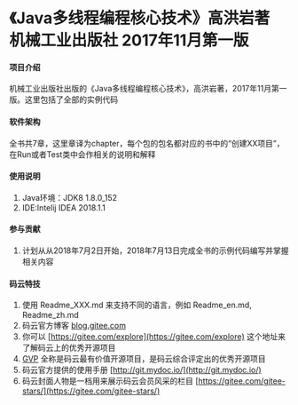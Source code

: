 # 《Java多线程编程核心技术》高洪岩著 机械工业出版社 2017年11月第一版

#### 项目介绍
机械工业出版社出版的《Java多线程编程核心技术》，高洪岩著，2017年11月第一版。这里包括了全部的实例代码

#### 软件架构
全书共7章，这里章译为chapter，每个包的包名都对应的书中的“创建XX项目”，在Run或者Test类中会作相关的说明和解释

#### 使用说明

1. Java环境：JDK8 1.8.0_152
2. IDE:Intelij IDEA 2018.1.1    

#### 参与贡献

1. 计划从从2018年7月2日开始，2018年7月13日完成全书的示例代码编写并掌握相关内容


#### 码云特技

1. 使用 Readme\_XXX.md 来支持不同的语言，例如 Readme\_en.md, Readme\_zh.md
2. 码云官方博客 [blog.gitee.com](https://blog.gitee.com)
3. 你可以 [https://gitee.com/explore](https://gitee.com/explore) 这个地址来了解码云上的优秀开源项目
4. [GVP](https://gitee.com/gvp) 全称是码云最有价值开源项目，是码云综合评定出的优秀开源项目
5. 码云官方提供的使用手册 [http://git.mydoc.io/](http://git.mydoc.io/)
6. 码云封面人物是一档用来展示码云会员风采的栏目 [https://gitee.com/gitee-stars/](https://gitee.com/gitee-stars/)